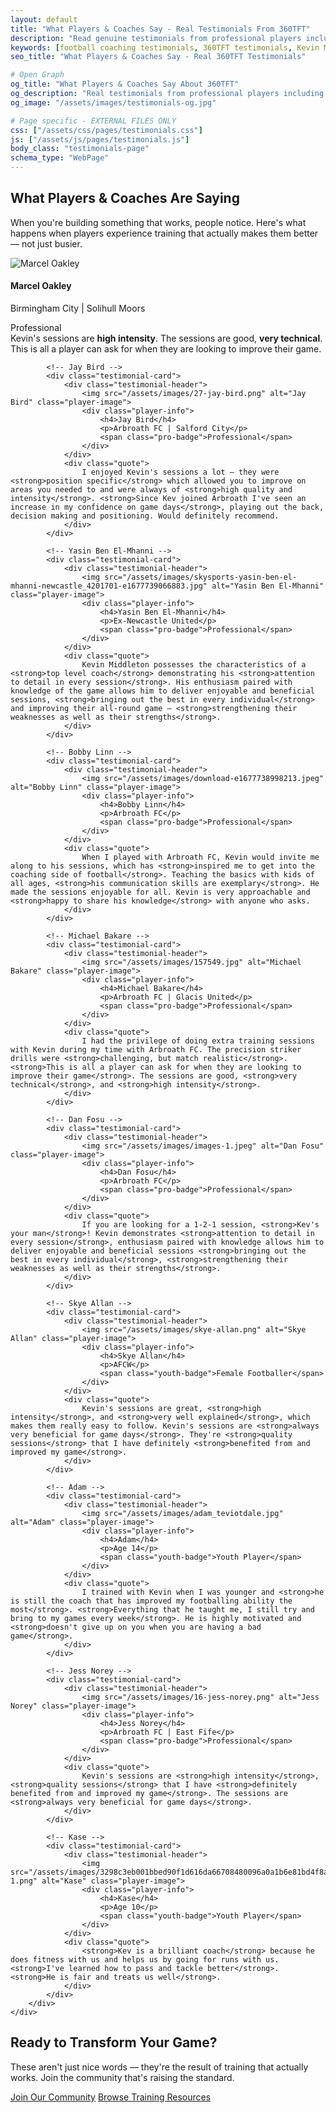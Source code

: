 ```yaml
---
layout: default
title: "What Players & Coaches Say - Real Testimonials From 360TFT"
description: "Read genuine testimonials from professional players including Marcel Oakley (Birmingham City), Jay Bird (Arbroath FC), and Yasin Ben El-Mhanni (Ex-Newcastle United)."
keywords: [football coaching testimonials, 360TFT testimonials, Kevin Middleton reviews, professional player testimonials, coaching success stories]
seo_title: "What Players & Coaches Say - Real 360TFT Testimonials"

# Open Graph
og_title: "What Players & Coaches Say About 360TFT"
og_description: "Real testimonials from professional players including Birmingham City, Arbroath FC, and Ex-Newcastle United players."
og_image: "/assets/images/testimonials-og.jpg"

# Page specific - EXTERNAL FILES ONLY
css: ["/assets/css/pages/testimonials.css"]
js: ["/assets/js/pages/testimonials.js"]
body_class: "testimonials-page"
schema_type: "WebPage"
---
```


<!-- Hero Section -->
<section class="hero hero-testimonials">
    <div class="container">
        <div class="hero-content">
            <h1>What Players & Coaches Are Saying</h1>
            <p class="hero-subtitle">When you're building something that works, people notice. Here's what happens when players experience training that actually makes them better — not just busier.</p>
        </div>
    </div>
</section>

<!-- Testimonials Grid -->
<section class="testimonials-section">
    <div class="container">
        <div class="testimonials-grid">
            <!-- Marcel Oakley -->
            <div class="testimonial-card">
                <div class="testimonial-header">
                    <img src="/assets/images/images.jpeg" alt="Marcel Oakley" class="player-image">
                    <div class="player-info">
                        <h4>Marcel Oakley</h4>
                        <p>Birmingham City | Solihull Moors</p>
                        <span class="pro-badge">Professional</span>
                    </div>
                </div>
                <div class="quote">
                    Kevin's sessions are <strong>high intensity</strong>. The sessions are good, <strong>very technical</strong>. This is all a player can ask for when they are looking to improve their game.
                </div>
            </div>
            
            <!-- Jay Bird -->
            <div class="testimonial-card">
                <div class="testimonial-header">
                    <img src="/assets/images/27-jay-bird.png" alt="Jay Bird" class="player-image">
                    <div class="player-info">
                        <h4>Jay Bird</h4>
                        <p>Arbroath FC | Salford City</p>
                        <span class="pro-badge">Professional</span>
                    </div>
                </div>
                <div class="quote">
                    I enjoyed Kevin's sessions a lot — they were <strong>position specific</strong> which allowed you to improve on areas you needed to and were always of <strong>high quality and intensity</strong>. <strong>Since Kev joined Arbroath I've seen an increase in my confidence on game days</strong>, playing out the back, decision making and positioning. Would definitely recommend.
                </div>
            </div>
            
            <!-- Yasin Ben El-Mhanni -->
            <div class="testimonial-card">
                <div class="testimonial-header">
                    <img src="/assets/images/skysports-yasin-ben-el-mhanni-newcastle_4201701-e1677739066883.jpg" alt="Yasin Ben El-Mhanni" class="player-image">
                    <div class="player-info">
                        <h4>Yasin Ben El-Mhanni</h4>
                        <p>Ex-Newcastle United</p>
                        <span class="pro-badge">Professional</span>
                    </div>
                </div>
                <div class="quote">
                    Kevin Middleton possesses the characteristics of a <strong>top level coach</strong> demonstrating his <strong>attention to detail in every session</strong>. His enthusiasm paired with knowledge of the game allows him to deliver enjoyable and beneficial sessions, <strong>bringing out the best in every individual</strong> and improving their all-round game — <strong>strengthening their weaknesses as well as their strengths</strong>.
                </div>
            </div>
            
            <!-- Bobby Linn -->
            <div class="testimonial-card">
                <div class="testimonial-header">
                    <img src="/assets/images/download-e1677738998213.jpeg" alt="Bobby Linn" class="player-image">
                    <div class="player-info">
                        <h4>Bobby Linn</h4>
                        <p>Arbroath FC</p>
                        <span class="pro-badge">Professional</span>
                    </div>
                </div>
                <div class="quote">
                    When I played with Arbroath FC, Kevin would invite me along to his sessions, which has <strong>inspired me to get into the coaching side of football</strong>. Teaching the basics with kids of all ages, <strong>his communication skills are exemplary</strong>. He made the sessions enjoyable for all. Kevin is very approachable and <strong>happy to share his knowledge</strong> with anyone who asks.
                </div>
            </div>
            
            <!-- Michael Bakare -->
            <div class="testimonial-card">
                <div class="testimonial-header">
                    <img src="/assets/images/157549.jpg" alt="Michael Bakare" class="player-image">
                    <div class="player-info">
                        <h4>Michael Bakare</h4>
                        <p>Arbroath FC | Glacis United</p>
                        <span class="pro-badge">Professional</span>
                    </div>
                </div>
                <div class="quote">
                    I had the privilege of doing extra training sessions with Kevin during my time with Arbroath FC. The precision striker drills were <strong>challenging, but match realistic</strong>. <strong>This is all a player can ask for when they are looking to improve their game</strong>. The sessions are good, <strong>very technical</strong>, and <strong>high intensity</strong>.
                </div>
            </div>
            
            <!-- Dan Fosu -->
            <div class="testimonial-card">
                <div class="testimonial-header">
                    <img src="/assets/images/images-1.jpeg" alt="Dan Fosu" class="player-image">
                    <div class="player-info">
                        <h4>Dan Fosu</h4>
                        <p>Arbroath FC</p>
                        <span class="pro-badge">Professional</span>
                    </div>
                </div>
                <div class="quote">
                    If you are looking for a 1-2-1 session, <strong>Kev's your man</strong>! Kevin demonstrates <strong>attention to detail in every session</strong>, enthusiasm paired with knowledge allows him to deliver enjoyable and beneficial sessions <strong>bringing out the best in every individual</strong>, <strong>strengthening their weaknesses as well as their strengths</strong>.
                </div>
            </div>
            
            <!-- Skye Allan -->
            <div class="testimonial-card">
                <div class="testimonial-header">
                    <img src="/assets/images/skye-allan.png" alt="Skye Allan" class="player-image">
                    <div class="player-info">
                        <h4>Skye Allan</h4>
                        <p>AFCW</p>
                        <span class="youth-badge">Female Footballer</span>
                    </div>
                </div>
                <div class="quote">
                    Kevin's sessions are great, <strong>high intensity</strong>, and <strong>very well explained</strong>, which makes them really easy to follow. Kevin's sessions are <strong>always very beneficial for game days</strong>. They're <strong>quality sessions</strong> that I have definitely <strong>benefited from and improved my game</strong>.
                </div>
            </div>
            
            <!-- Adam -->
            <div class="testimonial-card">
                <div class="testimonial-header">
                    <img src="/assets/images/adam_teviotdale.jpg" alt="Adam" class="player-image">
                    <div class="player-info">
                        <h4>Adam</h4>
                        <p>Age 14</p>
                        <span class="youth-badge">Youth Player</span>
                    </div>
                </div>
                <div class="quote">
                    I trained with Kevin when I was younger and <strong>he is still the coach that has improved my footballing ability the most</strong>. <strong>Everything that he taught me, I still try and bring to my games every week</strong>. He is highly motivated and <strong>doesn't give up on you when you are having a bad game</strong>.
                </div>
            </div>
            
            <!-- Jess Norey -->
            <div class="testimonial-card">
                <div class="testimonial-header">
                    <img src="/assets/images/16-jess-norey.png" alt="Jess Norey" class="player-image">
                    <div class="player-info">
                        <h4>Jess Norey</h4>
                        <p>Arbroath FC | East Fife</p>
                        <span class="pro-badge">Professional</span>
                    </div>
                </div>
                <div class="quote">
                    Kevin's sessions are <strong>high intensity</strong>, <strong>quality sessions</strong> that I have <strong>definitely benefited from and improved my game</strong>. The sessions are <strong>always very beneficial for game days</strong>.
                </div>
            </div>
            
            <!-- Kase -->
            <div class="testimonial-card">
                <div class="testimonial-header">
                    <img src="/assets/images/3298c3eb001bbed90f1d616da66708480096a0a1b6e81bd4f8a2d6e9b831d301-1.png" alt="Kase" class="player-image">
                    <div class="player-info">
                        <h4>Kase</h4>
                        <p>Age 10</p>
                        <span class="youth-badge">Youth Player</span>
                    </div>
                </div>
                <div class="quote">
                    <strong>Kev is a brilliant coach</strong> because he does fitness with us and helps us by going for runs with us. <strong>I've learned how to pass and tackle better</strong>. <strong>He is fair and treats us well</strong>.
                </div>
            </div>
        </div>
    </div>
</section>

<!-- CTA Section -->
<section class="cta-section">
    <div class="container">
        <h2>Ready to Transform Your Game?</h2>
        <p>These aren't just nice words — they're the result of training that actually works. Join the community that's raising the standard.</p>
        <div class="cta-buttons">
            <a href="https://www.skool.com/360tft-6754" class="cta-button">Join Our Community</a>
            <a href="https://kev1wired.gumroad.com/" class="cta-button secondary-button">Browse Training Resources</a>
        </div>
    </div>
</section>